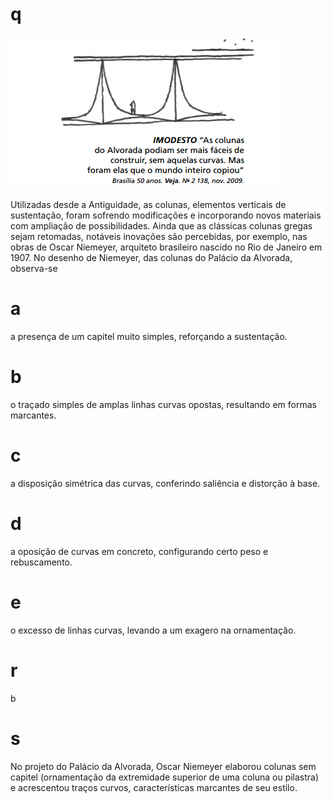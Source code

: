 # q
![](2cf49feb-bd46-3565-d1b4-4152f31b9899.png)

Utilizadas desde a Antiguidade, as colunas, elementos verticais de sustentação, foram sofrendo modificações e incorporando novos materiais com ampliação de possibilidades. Ainda que as clássicas colunas gregas sejam retomadas, notáveis inovações são percebidas, por exemplo, nas obras de Oscar Niemeyer, arquiteto brasileiro nascido no Rio de Janeiro em 1907. No desenho de Niemeyer, das colunas do Palácio da Alvorada, observa-se

# a
a presença de um capitel muito simples, reforçando a sustentação.

# b
o traçado simples de amplas linhas curvas opostas, resultando em formas marcantes.

# c
a disposição simétrica das curvas, conferindo saliência e distorção à base.

# d
a oposição de curvas em concreto, configurando certo peso e rebuscamento.

# e
o excesso de linhas curvas, levando a um exagero na ornamentação.

# r
b

# s
No projeto do Palácio da Alvorada, Oscar Niemeyer elaborou colunas sem capitel (ornamentação da extremidade superior de uma coluna ou pilastra) e acrescentou traços curvos, características marcantes de seu estilo.
